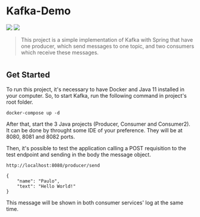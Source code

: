 # Kafka-Demo

<p>
<img src="https://img.shields.io/badge/Java-ED8B00?style=for-the-badge&logo=java&logoColor=white" /> 
<img src="https://img.shields.io/badge/Spring-6DB33F?style=for-the-badge&logo=spring&logoColor=white" />
</p>

> This project is a simple implementation of Kafka with Spring that have one producer, which send messages to one topic, and two consumers which receive these messages.

#

## Get Started

To run this project, it's necessary to have Docker and Java 11 installed in your computer. So, to start Kafka, run the following command in project's root folder.

    docker-compose up -d

After that, start the 3 Java projects (Producer, Consumer and Consumer2). It can be done by throught some IDE of your preference. They will be  at 8080, 8081 and 8082 ports.

Then, it's possible to test the application calling a POST requisition to the test endpoint and sending in the body the message object.

    http://localhost:8080/producer/send

    {
        "name": "Paulo",
        "text": "Hello World!"
    }

This message will be shown in both consumer services' log at the same time.
